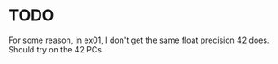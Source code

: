 TODO
====

For some reason, in ex01, I don't get the same float precision 42 does.
Should try on the 42 PCs

